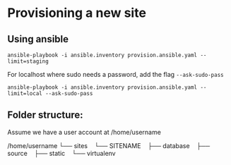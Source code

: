 Provisioning a new site
=======================

## Using ansible

    ansible-playbook -i ansible.inventory provision.ansible.yaml --limit=staging

For localhost where sudo needs a password, add the flag `--ask-sudo-pass`

    ansible-playbook -i ansible.inventory provision.ansible.yaml --limit=local --ask-sudo-pass

## Folder structure:
Assume we have a user account at /home/username

/home/username
└── sites
    └── SITENAME
         ├── database
         ├── source
         ├── static
         └── virtualenv
